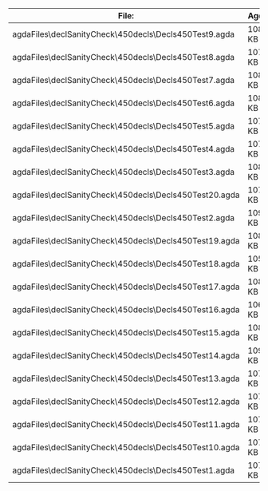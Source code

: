 File:|Agda
---|---
agdaFiles\declSanityCheck\450decls\Decls450Test9.agda|1088 KB
agdaFiles\declSanityCheck\450decls\Decls450Test8.agda|1072 KB
agdaFiles\declSanityCheck\450decls\Decls450Test7.agda|1087 KB
agdaFiles\declSanityCheck\450decls\Decls450Test6.agda|1080 KB
agdaFiles\declSanityCheck\450decls\Decls450Test5.agda|1073 KB
agdaFiles\declSanityCheck\450decls\Decls450Test4.agda|1076 KB
agdaFiles\declSanityCheck\450decls\Decls450Test3.agda|1087 KB
agdaFiles\declSanityCheck\450decls\Decls450Test20.agda|1071 KB
agdaFiles\declSanityCheck\450decls\Decls450Test2.agda|1095 KB
agdaFiles\declSanityCheck\450decls\Decls450Test19.agda|1080 KB
agdaFiles\declSanityCheck\450decls\Decls450Test18.agda|1056 KB
agdaFiles\declSanityCheck\450decls\Decls450Test17.agda|1082 KB
agdaFiles\declSanityCheck\450decls\Decls450Test16.agda|1067 KB
agdaFiles\declSanityCheck\450decls\Decls450Test15.agda|1082 KB
agdaFiles\declSanityCheck\450decls\Decls450Test14.agda|1097 KB
agdaFiles\declSanityCheck\450decls\Decls450Test13.agda|1074 KB
agdaFiles\declSanityCheck\450decls\Decls450Test12.agda|1074 KB
agdaFiles\declSanityCheck\450decls\Decls450Test11.agda|1074 KB
agdaFiles\declSanityCheck\450decls\Decls450Test10.agda|1072 KB
agdaFiles\declSanityCheck\450decls\Decls450Test1.agda|1076 KB
